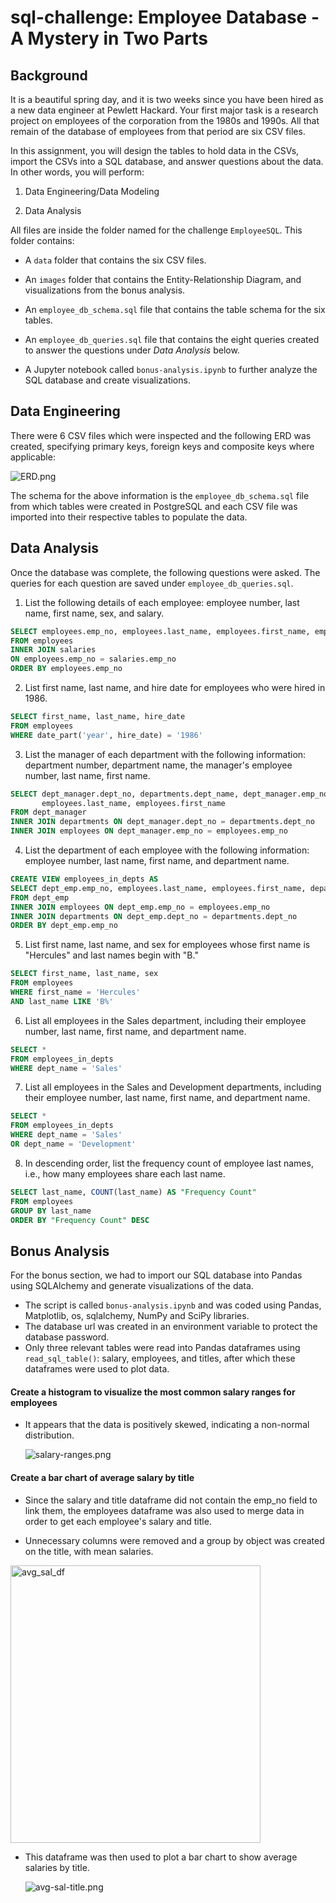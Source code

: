 # sql-challenge: Employee Database - A Mystery in Two Parts

## Background

It is a beautiful spring day, and it is two weeks since you have been hired as a new data engineer at Pewlett Hackard. Your first major task is a research project on employees of the corporation from the 1980s and 1990s. All that remain of the database of employees from that period are six CSV files.

In this assignment, you will design the tables to hold data in the CSVs, import the CSVs into a SQL database, and answer questions about the data. In other words, you will perform:

1. Data Engineering/Data Modeling

2. Data Analysis

All files are inside the folder named for the challenge `EmployeeSQL`. This folder contains:

* A `data` folder that contains the six CSV files.

* An `images` folder that contains the Entity-Relationship Diagram, and visualizations from the bonus analysis.

* An `employee_db_schema.sql` file that contains the table schema for the six tables.

* An `employee_db_queries.sql` file that contains the eight queries created to answer the questions under *Data Analysis* below.

* A Jupyter notebook called `bonus-analysis.ipynb` to further analyze the SQL database and create visualizations.

## Data Engineering

There were 6 CSV files which were inspected and the following ERD was created, specifying primary keys, foreign keys and composite keys where applicable:

![ERD.png](/EmployeeSQL/images/employee_db_ERD.png)

The schema for the above information is the `employee_db_schema.sql` file from which tables were created in PostgreSQL and each CSV file was imported into their respective tables to populate the data.

## Data Analysis

Once the database was complete, the following questions were asked. The queries for each question are saved under `employee_db_queries.sql`.

1. List the following details of each employee: employee number, last name, first name, sex, and salary.

```sql
SELECT employees.emp_no, employees.last_name, employees.first_name, employees.sex, salaries.salary
FROM employees
INNER JOIN salaries 
ON employees.emp_no = salaries.emp_no
ORDER BY employees.emp_no
```

2. List first name, last name, and hire date for employees who were hired in 1986.

```sql
SELECT first_name, last_name, hire_date
FROM employees
WHERE date_part('year', hire_date) = '1986'
```

3. List the manager of each department with the following information: department number, department name, the manager's employee number, last name, first name.

```sql
SELECT dept_manager.dept_no, departments.dept_name, dept_manager.emp_no, 
	   employees.last_name, employees.first_name
FROM dept_manager
INNER JOIN departments ON dept_manager.dept_no = departments.dept_no
INNER JOIN employees ON dept_manager.emp_no = employees.emp_no
```

4. List the department of each employee with the following information: employee number, last name, first name, and department name.

```sql
CREATE VIEW employees_in_depts AS
SELECT dept_emp.emp_no, employees.last_name, employees.first_name, departments.dept_name
FROM dept_emp
INNER JOIN employees ON dept_emp.emp_no = employees.emp_no
INNER JOIN departments ON dept_emp.dept_no = departments.dept_no
ORDER BY dept_emp.emp_no
```

5. List first name, last name, and sex for employees whose first name is "Hercules" and last names begin with "B."

```sql
SELECT first_name, last_name, sex
FROM employees
WHERE first_name = 'Hercules' 
AND last_name LIKE 'B%'
```

6. List all employees in the Sales department, including their employee number, last name, first name, and department name.

```sql
SELECT *
FROM employees_in_depts
WHERE dept_name = 'Sales'
```

7. List all employees in the Sales and Development departments, including their employee number, last name, first name, and department name.

```sql
SELECT *
FROM employees_in_depts
WHERE dept_name = 'Sales'
OR dept_name = 'Development'
```

8. In descending order, list the frequency count of employee last names, i.e., how many employees share each last name.

```sql
SELECT last_name, COUNT(last_name) AS "Frequency Count"
FROM employees
GROUP BY last_name
ORDER BY "Frequency Count" DESC
```

## Bonus Analysis

For the bonus section, we had to import our SQL database into Pandas using SQLAlchemy and generate visualizations of the data.

* The script is called `bonus-analysis.ipynb` and was coded using Pandas, Matplotlib, os, sqlalchemy, NumPy and SciPy libraries.
* The database url was created in an environment variable to protect the database password.
* Only three relevant tables were read into Pandas dataframes using  `read_sql_table()`: salary, employees, and titles, after which these dataframes were used to plot data.

#### Create a histogram to visualize the most common salary ranges for employees

* It appears that the data is positively skewed, indicating a non-normal distribution. 

	![salary-ranges.png](/EmployeeSQL/images/histogram.png)

#### Create a bar chart of average salary by title

* Since the salary and title dataframe did not contain the emp_no field to link them, the employees dataframe was also used to merge data in order to get each employee's salary and title.

* Unnecessary columns were removed and a group by object was created on the title, with mean salaries.

<p class="aligncenter">
	<img src="/EmployeeSQL/images/avg_sal_df.png" alt="avg_sal_df"
	title="Average Salary by Title" width="400px" height="444px" /> </p>

* This dataframe was then used to plot a bar chart to show average salaries by title.

	![avg-sal-title.png](/EmployeeSQL/images/avg_sal_title.png)


